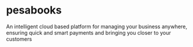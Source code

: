 # pesabooks
An intelligent cloud based platform for managing your business anywhere, ensuring quick and smart payments and bringing you closer to your customers
